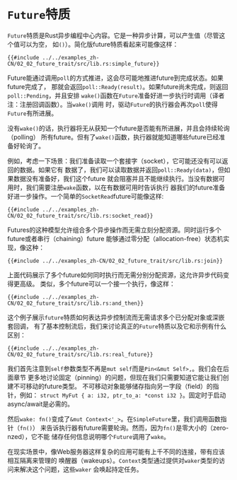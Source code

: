 # `Future`特质

`Future`特质是Rust异步编程中心内容。它是一种异步计算，可以产生值（尽管这个值可以为空，
如`()`）。简化版future特质看起来可能像这样：

```rust,no_run
{{#include ../../examples_zh-CN/02_02_future_trait/src/lib.rs:simple_future}}
```

Future能通过调用`poll`的方式推进，这会尽可能地推进future到完成状态。如果future完成了，
那就会返回`poll::Ready(result)`。如果future尚未完成，则返回`poll::Pending`，并且安排
`wake()`函数在`Future`准备好进一步执行时调用（译者注：注册回调函数）。当`wake()`调用
时，驱动`Future`的执行器会再次`poll`使得`Future`有所进展。

没有`wake()`的话，执行器将无从获知一个future是否能有所进展，并且会持续轮询（polling）
所有future。但有了`wake()`函数，执行器就能知道哪些future已经准备好轮询了。

例如，考虑一下场景：我们准备读取一个套接字（socket），它可能还没有可以返回的数据。如果它有
数据了，我们可以读取数据并返回`poll::Ready(data)`，但如果数据没有准备好，我们这个future
就会阻塞并且不能继续执行。当没有数据可用时，我们需要注册`wake`函数，以在有数据可用时告诉执行
器我们的future准备好进一步操作。一个简单的`SocketRead`future可能像这样:

```rust,no_run
{{#include ../../examples_zh-CN/02_02_future_trait/src/lib.rs:socket_read}}
```

Futures的这种模型允许组合多个异步操作而无需立刻分配资源。同时运行多个future或者串行（chaining）future
能够通过零分配（allocation-free）状态机实现，像这种：

```rust,no_run
{{#include ../../examples_zh-CN/02_02_future_trait/src/lib.rs:join}}
```

上面代码展示了多个future如何同时执行而无需分别分配资源，这允许异步代码变得更高级。
类似，多个future可以一个接一个执行，像这样：

```rust,no_run
{{#include ../../examples_zh-CN/02_02_future_trait/src/lib.rs:and_then}}
```

这个例子展示`future`特质如何表达异步控制流而无需请求多个已分配对象或深嵌套回调，
有了基本控制流后，我们来讨论真正的`Future`特质以及它和示例有什么区别：

```rust,no_run
{{#include ../../examples_zh-CN/02_02_future_trait/src/lib.rs:real_future}}
```

我们首先注意到`self`参数类型不再是`mut self`而是`Pin<&mut Self>,`。我们会在后面章节
更多地讨论固定（pinning）的问题，但现在我们只需要知道它能让我们创建不可移动的future类型。
不可移动对象能够储存指向另一字段（field）的指针，例如：
`struct MyFut { a: i32, ptr_to_a: *const i32 }`。固定时于启动async/await是必需的。

然后`wake: fn()`变成了`&mut Context<'_>`。在`SimpleFuture`里，我们调用函数指针（`fn()`）
来告诉执行器有future需要轮询。然而，因为`fn()`是零大小的（zero-nzed），它不能
储存任何信息说明哪个`Future`调用了`wake`。

在现实场景中，像Web服务器这样复杂的应用可能有上千不同的连接，带有应该相互隔离来管理的
唤醒器（wakeups）。`Context`类型通过提供对`waker`类型的访问来解决这个问题，这些`waker`
会唤起持定任务。
